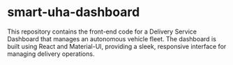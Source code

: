 # smart-uha-dashboard
This repository contains the front-end code for a Delivery Service Dashboard that manages an autonomous vehicle fleet. The dashboard is built using React and Material-UI, providing a sleek, responsive interface for managing delivery operations. 
